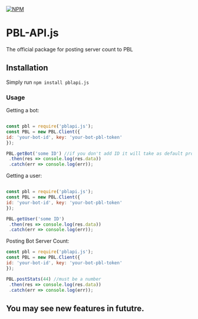 [![NPM](https://nodei.co/npm/pbl-api.png?downloads=true&downloadRank=true&stars=true)](https://nodei.co/npm/pbl-api/)

# PBL-API.js
The official package for posting server count to PBL

## Installation
Simply run `npm install pblapi.js`

### Usage

Getting a bot:
```js

const pbl = require('pblapi.js');
const PBL = new PBL.Client({
id: 'your-bot-id', key: 'your-bot-pbl-token'
});

PBL.getBot('some ID') //if you don't add ID it will take as default provided in preparing the client
 .then(res => console.log(res.data))
 .catch(err => console.log(err));

```

Getting a user:
```js

const pbl = require('pblapi.js');
const PBL = new PBL.Client({
id: 'your-bot-id', key: 'your-bot-pbl-token'
});

PBL.getUser('some ID') 
 .then(res => console.log(res.data))
 .catch(err => console.log(err));

```

Posting Bot Server Count:
```js
const pbl = require('pblapi.js');
const PBL = new PBL.Client({
id: 'your-bot-id', key: 'your-bot-pbl-token'
});

PBL.postStats(44) //must be a number
 .then(res => console.log(res.data))
 .catch(err => console.log(err));
```

 ## You may see new features in fututre.
